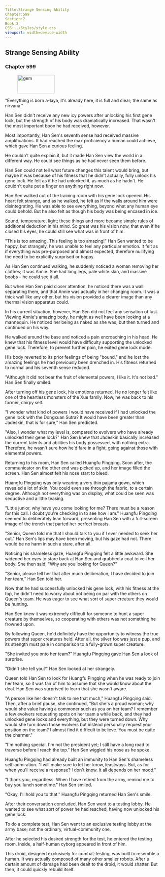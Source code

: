 ```yaml
---
Title:Strange Sensing Ability 
Chapter:599 
Section:2 
Book:2 
CSS:../Styles/style.css 
viewport: width=device-width
---
```

  
## Strange Sensing Ability
### Chapter 599
  
<figure>
	<img src="../Images/gem.gif" alt="gem" id="gem" width="120" height="60" />
</figure>
  

  
"Everything is born a-laya, it's already here, it is full and clear; the same as nirvana."

Han Sen didn't receive any new icy powers after unlocking his first gene lock, but the strength of his body was dramatically increased. That wasn't the most important boon he had received, however.

Most importantly, Han Sen's seventh sense had received massive amplifications. It had reached the max proficiency a human could achieve, which gave Han Sen a curious feeling.

He couldn't quite explain it, but it made Han Sen view the world in a different way. He could see things as he had never seen them before.

Han Sen could not tell what future changes this talent would bring, but maybe it was because of his fitness that he didn't actually, fully unlock his gene lock. He felt as if he had unlocked it, as much as he hadn't. He couldn't quite put a finger on anything right now.

Han Sen walked out of the training room with his gene lock opened. His heart felt strange, and as he walked, he felt as if the walls around him were disintegrating. He was able to see everything, beyond what any human eye could behold. But he also felt as though his body was being encased in ice.

Sound, temperature, light; these things and more became simple rules of additional deduction in his mind. So great was his vision now, that even if he closed his eyes, he could still see what was in front of him.

"This is too amazing. This feeling is too amazing!" Han Sen wanted to be happy, but strangely, he was unable to feel any particular emotion. It felt as if everything was pre-purposed and almost expected, therefore nullifying the need to be explicitly surprised or happy.

As Han Sen continued walking, he suddenly noticed a woman removing her clothes; it was Annie. She had long legs, pale white skin, and massive boobs – he could see it all.

But when Han Sen paid closer attention, he noticed there was a wall separating them, and that Annie was actually in her changing room. It was a thick wall like any other, but his vision provided a clearer image than any thermal vision apparatus could.

In his current situation, however, Han Sen did not feel any sensation of lust. Viewing Annie's amazing body, he might as well have been looking at a mannequin. He noticed her being as naked as she was, but then turned and continued on his way.

He walked around the base and noticed a pain encroaching in his head. He knew that his fitness level would have difficulty supporting the unlocked gene lock. Therefore, to prevent further pain, he exited gene lock mode.

His body reverted to its prior feelings of being "bound," and he lost the amazing feelings he had previously been drenched in. His fitness returned to normal and his seventh sense reduced.

"Although it did not bear the fruit of elemental powers, I like it. It's not bad." Han Sen finally smiled.

After turning off his gene lock, his emotions returned. He no longer felt like one of the heartless monsters of the Xue family. Now, he was back to his former, chirpy self.

"I wonder what kind of powers I would have received if I had unlocked the gene lock with the Dongxuan Sutra? It would have been greater than Jadeskin, that is for sure," Han Sen predicted.

"Also, I wonder what my level is, compared to evolvers who have already unlocked their gene lock?" Han Sen knew that Jadeskin basically increased the current talents and abilities his body possessed, with nothing extra. Therefore, he wasn't sure how he'd fare in a fight, going against those with elemental powers.

Returning to his room, Han Sen called Huangfu Pingqing. Soon after, the communicator on the other end was picked up, and her image filled the screen. Han Sen almost felt his nose start to bleed.

Huangfu Pingqing was only wearing a very thin pajama gown, which revealed a lot of skin. You could even see through the fabric, to a certain degree. Although not everything was on display, what could be seen was seductive and a little teasing.

"Little junior, why have you come looking for me? There must be a reason for this call. I doubt you're checking in to see how I am." Huangfu Pingqing seemed to deliberately lean forward, presenting Han Sen with a full-screen image of the trench that parted her perfect breasts.

"Senior, Queen told me that I should talk to you if I ever needed to seek her out." Han Sen's lips may have been moving, but his gaze had not. There would be no harm in such a stare, after all.

Noticing his shameless gaze, Huangfu Pingqing felt a little awkward. She widened her eyes to stare back at Han Sen and grabbed a coat to veil her body. She then said, "Why are you looking for Queen?"

"Senior, please tell her that after much deliberation, I have decided to join her team," Han Sen told her.

Now that he had successfully unlocked his gene lock, with his fitness at the top, he didn't need to worry about not being on par with the others on Queen's team. He was eager to see what sort of super creature they would be hunting.

Han Sen knew it was extremely difficult for someone to hunt a super creature by themselves, so cooperating with others was not something he frowned upon.

By following Queen, he'd definitely have the opportunity to witness the true powers that super creatures held. After all, the silver fox was just a pup, and its strength must pale in comparison to a fully-grown super creature.

"She invited you onto her team?" Huangfu Pingqing gave Han Sen a look of surprise.

"Didn't she tell you?" Han Sen looked at her strangely.

Queen told Han Sen to look for Huangfu Pingqing when he was ready to join her team, so it was fair of him to assume that she would know about the deal. Han Sen was surprised to learn that she wasn't aware.

"A person like her doesn't talk to me that much," Huangfu Pingqing said. Then, after a brief pause, she continued, "But she's a proud woman; why would she value having a commoner such as you on her team? I remember a few evolvers requesting spots on her team a while back, and they had unlocked gene locks and everything, but they were turned down. Why would she turn down those evolvers but instead personally request your position on the team? I almost find it difficult to believe. You must be quite the charmer."

"I'm nothing special. I'm not the president yet; I still have a long road to traverse before I reach the top." Han Sen wiggled his nose as he spoke.

Huangfu Pingqing had already built an immunity to Han Sen's shameless self-admiration. "I will make sure to let her know, leastways. But, as for when you'll receive a response? I don't know. It all depends on her mood."

"I thank you, regardless. When I have retired from the army, remind me to buy you lunch sometime." Han Sen smiled.

"Okay, I'll hold you to that." Huangfu Pingqing returned Han Sen's smile.

After their conversation concluded, Han Sen went to a testing lobby. He wanted to see what sort of power he had reached, having now unlocked his gene lock.

To do a complete test, Han Sen went to an exclusive testing lobby at the army base; not the ordinary, virtual-community one.

After he selected his desired strength for the test, he entered the testing room. Inside, a half-human cyborg appeared in front of him.

This droid, designed exclusively for combat-testing, was built to resemble a human. It was actually composed of many other smaller robots. After a certain amount of damage had been dealt to the droid, it would shatter. But then, it could quickly rebuild itself.